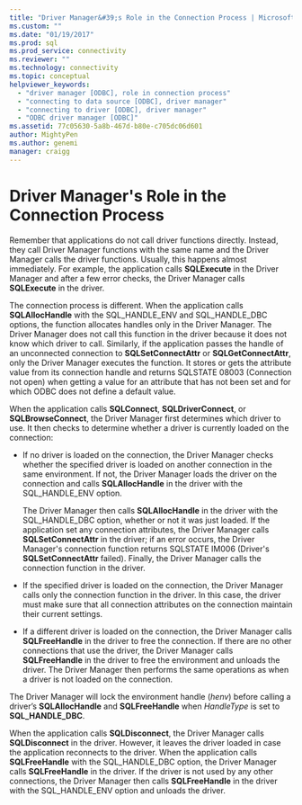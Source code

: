 ```yaml
---
title: "Driver Manager&#39;s Role in the Connection Process | Microsoft Docs"
ms.custom: ""
ms.date: "01/19/2017"
ms.prod: sql
ms.prod_service: connectivity
ms.reviewer: ""
ms.technology: connectivity
ms.topic: conceptual
helpviewer_keywords: 
  - "driver manager [ODBC], role in connection process"
  - "connecting to data source [ODBC], driver manager"
  - "connecting to driver [ODBC], driver manager"
  - "ODBC driver manager [ODBC]"
ms.assetid: 77c05630-5a8b-467d-b80e-c705dc06d601
author: MightyPen
ms.author: genemi
manager: craigg
---
```

# Driver Manager&#39;s Role in the Connection Process
Remember that applications do not call driver functions directly. Instead, they call Driver Manager functions with the same name and the Driver Manager calls the driver functions. Usually, this happens almost immediately. For example, the application calls **SQLExecute** in the Driver Manager and after a few error checks, the Driver Manager calls **SQLExecute** in the driver.  
  
 The connection process is different. When the application calls **SQLAllocHandle** with the SQL_HANDLE_ENV and SQL_HANDLE_DBC options, the function allocates handles only in the Driver Manager. The Driver Manager does not call this function in the driver because it does not know which driver to call. Similarly, if the application passes the handle of an unconnected connection to **SQLSetConnectAttr** or **SQLGetConnectAttr**, only the Driver Manager executes the function. It stores or gets the attribute value from its connection handle and returns SQLSTATE 08003 (Connection not open) when getting a value for an attribute that has not been set and for which ODBC does not define a default value.  
  
 When the application calls **SQLConnect**, **SQLDriverConnect**, or **SQLBrowseConnect**, the Driver Manager first determines which driver to use. It then checks to determine whether a driver is currently loaded on the connection:  
  
-   If no driver is loaded on the connection, the Driver Manager checks whether the specified driver is loaded on another connection in the same environment. If not, the Driver Manager loads the driver on the connection and calls **SQLAllocHandle** in the driver with the SQL_HANDLE_ENV option.  
  
     The Driver Manager then calls **SQLAllocHandle** in the driver with the SQL_HANDLE_DBC option, whether or not it was just loaded. If the application set any connection attributes, the Driver Manager calls **SQLSetConnectAttr** in the driver; if an error occurs, the Driver Manager's connection function returns SQLSTATE IM006 (Driver's **SQLSetConnectAttr** failed). Finally, the Driver Manager calls the connection function in the driver.  
  
-   If the specified driver is loaded on the connection, the Driver Manager calls only the connection function in the driver. In this case, the driver must make sure that all connection attributes on the connection maintain their current settings.  
  
-   If a different driver is loaded on the connection, the Driver Manager calls **SQLFreeHandle** in the driver to free the connection. If there are no other connections that use the driver, the Driver Manager calls **SQLFreeHandle** in the driver to free the environment and unloads the driver. The Driver Manager then performs the same operations as when a driver is not loaded on the connection.  
  
 The Driver Manager will lock the environment handle (*henv*) before calling a driver’s **SQLAllocHandle** and **SQLFreeHandle** when *HandleType* is set to **SQL_HANDLE_DBC**.  
  
 When the application calls **SQLDisconnect**, the Driver Manager calls **SQLDisconnect** in the driver. However, it leaves the driver loaded in case the application reconnects to the driver. When the application calls **SQLFreeHandle** with the SQL_HANDLE_DBC option, the Driver Manager calls **SQLFreeHandle** in the driver. If the driver is not used by any other connections, the Driver Manager then calls **SQLFreeHandle** in the driver with the SQL_HANDLE_ENV option and unloads the driver.
